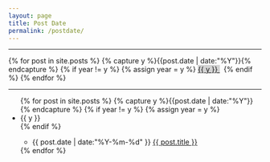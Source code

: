 ```yaml
---
layout: page
title: Post Date
permalink: /postdate/
---
```


<hr>
<div>
	{% for post in site.posts %}
		{% capture y %}{{post.date | date:"%Y"}}{% endcapture %}
		{% if year != y %}
			{% assign year = y %}
			<a style="text-decoration: underline; background-color: rgb(210,210,210)" href="#{{ y }}" title="{{ y }}"> {{ y }} </a>
			&nbsp;
		{% endif %}
	{% endfor %}
</div>
<hr>

<ul class="listing">
{% for post in site.posts %}
  {% capture y %}{{post.date | date:"%Y"}}{% endcapture %}
  {% if year != y %}
    {% assign year = y %}
    <li class="listing-seperator" id="{{ y }}">{{ y }}</li>
  {% endif %}
	<ul>
		<li class="listing-item">
			<time datetime="{{ post.date | date:"%Y-%m-%d" }}"> {{ post.date | date:"%Y-%m-%d" }} </time>
			<a href="{{ post.url }}" title="{{ post.title }}"> {{ post.title }} </a>
		</li>
	</ul>
{% endfor %}
</ul>

<!-- back to top button -->
<script src="/js/vanilla-back-to-top.min.js"></script>
<script>addBackToTop()</script>